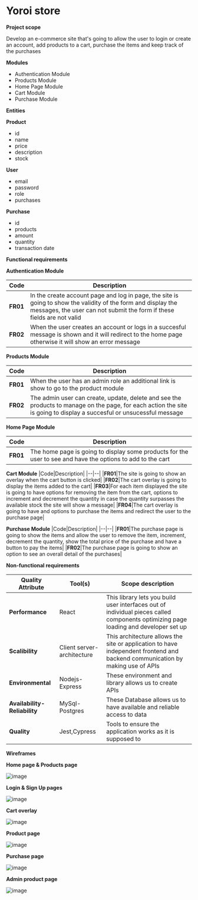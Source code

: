 # Yoroi store

**Project scope**

Develop an e-commerce site that's going to allow the user to login or create an account, add products to a cart, purchase the items and keep track of the purchases

**Modules**

 - Authentication Module
 - Products Module
 - Home Page Module
 - Cart Module
 - Purchase Module

**Entities**

**Product**
 - id
 - name
 - price
 - description
 - stock

**User**
 - email
 - password
 - role
 - purchases

**Purchase**
 - id
 - products
 - amount
 - quantity
 - transaction date

**Functional requirements**

**Authentication Module**

|Code|Description|
|--|--|
|**FR01**|In the create account page and log in page, the site is going to show the validity of the form and display the messages, the user can not submit the form if these fields are not valid|
|**FR02**|When the user creates an account or logs in a succesful message is shown and it will redirect to the home page otherwise it will show an error message|

**Products Module**

|Code|Description|
|--|--|
|**FR01**|When the user has an admin role an additional link is show to go to the product module|
|**FR02**|The admin user can create, update, delete and see the products to manage on the page, for each action the site is going to display a succesful or unsucessful message|

**Home Page Module**

|Code|Description|
|--|--|
|**FR01**|The home page is going to display some products for the user to see and have the options to add to the cart|

**Cart Module**
|Code|Description|
|--|--|
|**FR01**|The site is going to show an overlay when the cart button is clicked|
|**FR02**|The cart overlay is going to display the items added to the cart|
|**FR03**|For each item displayed the site is going to have options for removing the item from the cart, options to increment and decrement the quantity in case the quantity surpasses the available stock the site will show a message|
|**FR04**|The cart overlay is going to have and options to purchase the items and redirect the user to the purchase page|

**Purchase Module**
|Code|Description|
|--|--|
|**FR01**|The purchase page is going to show the items and allow the user to remove the item, increment, decrement the quantity, show the total price of the purchase and have a button to pay the items|
|**FR02**|The purchase page is going to show an option to see an overall detail of the purchases|

**Non-functional requirements**

|Quality Attribute|Tool(s)|Scope description|
|--|--|--|
|**Performance**|React|This library lets you build user interfaces out of individual pieces called components optimizing page loading and developer set up|
|**Scalibility**|Client server-architecture|This architecture allows the site or application to have independent frontend and backend communication by making use of APIs|
|**Environmental**|Nodejs-Express|These environment and library allows us to create APIs|
|**Availability-Reliability**|MySql-Postgres|These Database allows us to have available and reliable access to data|
|**Quality**|Jest,Cypress|Tools to ensure the application works as it is supposed to|

**Wireframes**

**Home page & Products page**

![image](https://github.com/sebastiansernaunosquare/e-commerce-project-ssv/assets/137529439/d99f5c53-6e29-4319-b7b9-008940e37026)

**Login & Sign Up pages**

![image](https://github.com/sebastiansernaunosquare/e-commerce-project-ssv/assets/137529439/6885a31c-8f25-4b5e-8ac2-3dfda1148d59)

**Cart overlay**

![image](https://github.com/sebastiansernaunosquare/e-commerce-project-ssv/assets/137529439/e38ed1f4-e8e6-48ed-b5cd-90868df46480)

**Product page**

![image](https://github.com/sebastiansernaunosquare/e-commerce-project-ssv/assets/137529439/6d2a2600-df69-4e87-90d4-d4462d583fa9)

**Purchase page**

![image](https://github.com/sebastiansernaunosquare/e-commerce-project-ssv/assets/137529439/d28534b5-8444-499d-bdc5-c75cae6fb68e)

**Admin product page**

![image](https://github.com/sebastiansernaunosquare/e-commerce-project-ssv/assets/137529439/8ef451c3-fa14-4d57-9f3f-dbf34d1ccb97)
